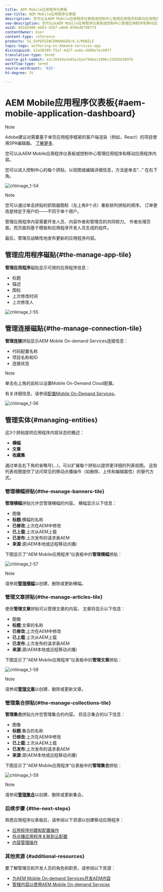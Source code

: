 ```yaml
---
title: AEM Mobile应用程序仪表板
seo-title: AEM Mobile应用程序仪表板
description: 您可以从AEM Mobile应用程序仪表板或控制中心管理应用程序和移动应用程序内容。 可查看本页以了解更多信息。
seo-description: 您可以从AEM Mobile应用程序仪表板或控制中心管理应用程序和移动应用程序内容。 可查看本页以了解更多信息。
uuid: 0d182989-eb83-4207-a8e0-050edbf98ff9
contentOwner: User
content-type: reference
products: SG_EXPERIENCEMANAGER/6.5/MOBILE
topic-tags: authoring-on-demand-services-app
discoiquuid: 42a38399-f5a7-4d2f-aa6a-d409a7ec60f7
translation-type: tm+mt
source-git-commit: a3c303d4e3a85e1b2e794bec2006c335056309fb
workflow-type: tm+mt
source-wordcount: '625'
ht-degree: 3%

---
```



# AEM Mobile应用程序仪表板{#aem-mobile-application-dashboard}

>[!NOTE]
>
>Adobe建议对需要基于单页应用程序框架的客户端渲染（例如，React）的项目使用SPA编辑器。 [了解更多](/help/sites-developing/spa-overview.md).

您可以从AEM Mobile应用程序仪表板或控制中心管理应用程序和移动应用程序内容。

您可以进入控制中心的每个拼贴，以视图或编辑详细信息，方法是单击“...” 在右下角。

![chlimage_1-54](assets/chlimage_1-54.png)

>[!NOTE]
>
>您可以通过单击拼贴的抓取器图标（左上角9个点）重新排列拼贴的顺序。 订单更改是特定于用户的——不同于单个用户。

管理应用程序内容需要开发人员、内容作者和管理员的共同努力。 作者处理页面，而页面则基于模板和应用程序开发人员生成的组件。

最后，管理员战略性地发布更新的应用程序内容。

## 管理应用程序磁贴{#the-manage-app-tile}

**管理应用程序**&#x200B;磁贴显示可用的应用程序信息：

* 标题
* 描述
* 图标
* 上次修改时间
* 上次修改人

![chlimage_1-55](assets/chlimage_1-55.png)

## 管理连接磁贴{#the-manage-connection-tile}

**管理连接**&#x200B;拼贴显示AEM Mobile On-demand Services连接信息：

* 代码配置名称
* 项目名称和ID
* 连接状态

>[!NOTE]
>
>单击右上角的齿轮以设置Mobile On-Demand Cloud配置。
>
>有关详细信息，请参阅[配置Mobile On-Demand Services](/help/mobile/mobile-on-demand-associating-an-on-demand-app-to-cloud-configuration.md)。

![chlimage_1-56](assets/chlimage_1-56.png)

## 管理实体{#managing-entities}

这3个拼贴提供应用程序内容状态的概述：

* **横幅**
* **文章**
* **收藏集**

通过单击右下角的省略号(...)，可以扩展每个拼贴以提供更详细的列表视图。 这些列表视图提供了访问常见的移动点播操作（如删除、上传和编辑属性）的替代方式。

### 管理横幅拼贴{#the-manage-banners-tile}

**管理横幅**&#x200B;拼贴允许您管理横幅的内容。 横幅显示以下信息：

* 图像
* **标题**:横幅的名称
* **已修改**:上次在AEM中修改
* **已上载**:上次从AEM上载
* **已发布**:上次发布的请求表AEM
* **来源**:源(AEM本地或远程移动点播)

下图显示了“AEM Mobile应用程序”仪表板中的&#x200B;**管理横幅**&#x200B;拼贴：

![chlimage_1-57](assets/chlimage_1-57.png)

>[!NOTE]
>
>请参阅&#x200B;**[管理横幅](/help/mobile/mobile-on-demand-managing-banners.md)**&#x200B;以创建、删除或更新横幅。

### 管理文章拼贴{#the-manage-articles-tile}

使用&#x200B;**管理文章**&#x200B;拼贴可以管理文章的内容。 文章将显示以下信息：

* 图像
* **标题**:文章的名称
* **已修改**:上次在AEM中修改
* **已上载**:上次从AEM上载
* **已发布**:上次发布的请求表AEM
* **来源**:源(AEM本地或远程移动点播)

下图显示了“AEM Mobile应用程序”仪表板中的&#x200B;**管理文章**&#x200B;拼贴：

![chlimage_1-58](assets/chlimage_1-58.png)

>[!NOTE]
>
>请参阅&#x200B;[**管理文章**](/help/mobile/mobile-on-demand-managing-articles.md)&#x200B;以创建、删除或更新文章。

### 管理集合拼贴{#the-manage-collections-tile}

**管理集合**&#x200B;拼贴允许您管理集合的内容。 将显示集合的以下信息：

* 图像
* **标题**:集合的名称
* **已修改**:上次在AEM中修改
* **已上载**:上次从AEM上载
* **已发布**:上次发布的请求表AEM
* **来源**:源(AEM本地或远程移动点播)

下图显示了“AEM Mobile应用程序”仪表板中的&#x200B;**管理集合**&#x200B;拼贴：

![chlimage_1-59](assets/chlimage_1-59.png)

>[!NOTE]
>
>请参阅&#x200B;**[管理集合](/help/mobile/mobile-on-demand-managing-collections.md)**&#x200B;以创建、删除或更新集合。

### 后续步骤 {#the-next-steps}

熟悉应用程序仪表板后，请参阅以下资源以创建移动应用程序：

* [应用程序创建和配置操作](/help/mobile/mobile-apps-ondemand-application-create-configure-action.md)
* [将点播应用程序关联到云配置](/help/mobile/mobile-on-demand-associating-an-on-demand-app-to-cloud-configuration.md)
* [内容管理操作](/help/mobile/mobile-apps-ondemand-manage-content-ondemand.md)

### 其他资源 {#additional-resources}

要了解管理员和开发人员的角色和职责，请参阅以下资源：

* [为AEM Mobile On-demand Services开发AEM内容](/help/mobile/aem-mobile-on-demand.md)
* [管理内容以使用AEM Mobile On-demand Services](/help/mobile/aem-mobile.md)

